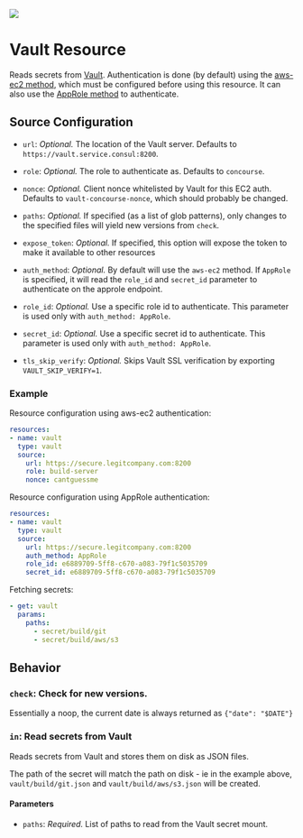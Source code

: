 [![](https://images.microbadger.com/badges/image/docurated/concourse-vault-resource.svg)](https://microbadger.com/images/docurated/concourse-vault-resource "Get your own image badge on microbadger.com")

# Vault Resource

Reads secrets from [Vault](https://www.vaultproject.io/). Authentication is done (by default) using the [aws-ec2 method](https://www.vaultproject.io/docs/auth/aws-ec2.html), which must be configured before using this resource.
It can also use the [AppRole method](https://www.vaultproject.io/docs/auth/approle.html) to authenticate.

## Source Configuration

* `url`: *Optional.* The location of the Vault server. Defaults to `https://vault.service.consul:8200`.

* `role`: *Optional.* The role to authenticate as. Defaults to `concourse`.

* `nonce`: *Optional.* Client nonce whitelisted by Vault for this EC2 auth. Defaults to `vault-concourse-nonce`, which should probably be changed.

* `paths`: *Optional.* If specified (as a list of glob patterns), only changes
  to the specified files will yield new versions from `check`.
  
* `expose_token`: *Optional.* If specified, this option will expose the token to make it available to other resources
  
* `auth_method`: *Optional.* By default will use the `aws-ec2` method. If `AppRole` is specified, it will read the `role_id` and `secret_id` parameter to authenticate on the approle endpoint. 

* `role_id`: *Optional.* Use a specific role id to authenticate. This parameter is used only with `auth_method: AppRole`. 

* `secret_id`: *Optional.* Use a specific secret id to authenticate. This parameter is used only with `auth_method: AppRole`. 

* `tls_skip_verify`: *Optional.* Skips Vault SSL verification by exporting
  `VAULT_SKIP_VERIFY=1`.

### Example

Resource configuration using aws-ec2 authentication:

``` yaml
resources:
- name: vault
  type: vault
  source:
    url: https://secure.legitcompany.com:8200
    role: build-server
    nonce: cantguessme
```

Resource configuration using AppRole authentication:

``` yaml
resources:
- name: vault
  type: vault
  source:
    url: https://secure.legitcompany.com:8200
    auth_method: AppRole
    role_id: e6889709-5ff8-c670-a083-79f1c5035709
    secret_id: e6889709-5ff8-c670-a083-79f1c5035709
```

Fetching secrets:

``` yaml
- get: vault
  params:
    paths:
      - secret/build/git
      - secret/build/aws/s3
```

## Behavior

### `check`: Check for new versions.

Essentially a noop, the current date is always returned as `{"date": "$DATE"}`

### `in`: Read secrets from Vault

Reads secrets from Vault and stores them on disk as JSON files.

The path of the secret will match the path on disk - ie in the example above, `vault/build/git.json` and `vault/build/aws/s3.json` will be created.

#### Parameters

* `paths`: *Required.* List of paths to read from the Vault secret mount.

